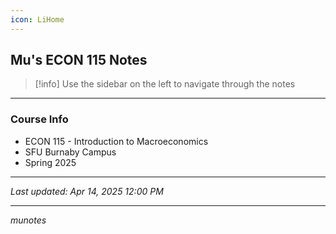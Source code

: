 ```yaml
---
icon: LiHome
---
```

## Mu's ECON 115 Notes

> [!info] Use the sidebar on the left to navigate through the notes

---
### Course Info
- ECON 115 - Introduction to Macroeconomics
- SFU Burnaby Campus
- Spring 2025

---

*Last updated: Apr 14, 2025 12:00 PM*

---
*munotes*

